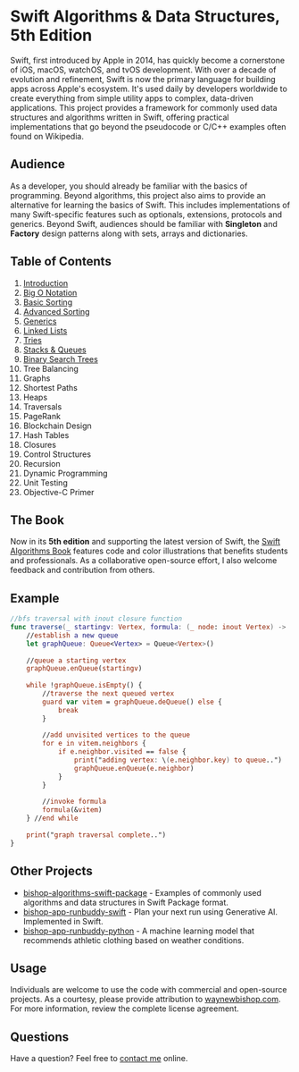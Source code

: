 # Swift Algorithms & Data Structures, 5th Edition

Swift, first introduced by Apple in 2014, has quickly become a cornerstone of iOS, macOS, watchOS, and tvOS development. With over a decade of evolution and refinement, Swift is now the primary language for building apps across Apple's ecosystem. It's used daily by developers worldwide to create everything from simple utility apps to complex, data-driven applications. This project provides a framework for commonly used data structures and algorithms written in Swift, offering practical implementations that go beyond the pseudocode or C/C++ examples often found on Wikipedia.

## Audience

As a developer, you should already be familiar with the basics of programming. Beyond algorithms, this project also aims to provide an alternative for learning the basics of Swift. This includes implementations of many Swift-specific features such as optionals, extensions, protocols and generics. Beyond Swift, audiences should be familiar with **Singleton** and **Factory** design patterns along with sets, arrays and dictionaries.

## Table of Contents

1. [Introduction](book/chapters/01_introduction.md)
2. [Big O Notation](book/chapters/02_big_o_notation.md)
3. [Basic Sorting](book/chapters/03_basic_sorting.md)
4. [Advanced Sorting](book/chapters/04_advanced_sorting.md)
5. [Generics](book/chapters/05_generics.md)
6. [Linked Lists](book/chapters/06_linked_lists.md)
7. [Tries](book/chapters/07_tries.md)
8. [Stacks & Queues](book/chapters/08_stacks_queues.md)
9. [Binary Search Trees](book/chapters/09_binary_search_trees.md)
10. Tree Balancing
11. Graphs
12. Shortest Paths
13. Heaps
14. Traversals
15. PageRank
16. Blockchain Design
17. Hash Tables
18. Closures
19. Control Structures
20. Recursion
21. Dynamic Programming
22. Unit Testing
23. Objective-C Primer

## The Book

Now in its **5th edition** and supporting the latest version of Swift, the [Swift Algorithms Book](https://github.com/waynewbishop/bishop-algorithms-book) features code and color illustrations that benefits students and professionals. As a collaborative open-source effort, I also welcome feedback and contribution from others.

## Example

```swift
//bfs traversal with inout closure function
func traverse(_ startingv: Vertex, formula: (_ node: inout Vertex) -> ()) {
    //establish a new queue
    let graphQueue: Queue<Vertex> = Queue<Vertex>()
    
    //queue a starting vertex
    graphQueue.enQueue(startingv)
    
    while !graphQueue.isEmpty() {
        //traverse the next queued vertex
        guard var vitem = graphQueue.deQueue() else {
            break
        }
        
        //add unvisited vertices to the queue
        for e in vitem.neighbors {
            if e.neighbor.visited == false {
                print("adding vertex: \(e.neighbor.key) to queue..")
                graphQueue.enQueue(e.neighbor)
            }
        }
        
        //invoke formula
        formula(&vitem)
    } //end while
    
    print("graph traversal complete..")
}
```

## Other Projects
- [bishop-algorithms-swift-package](https://github.com/waynewbishop/bishop-algorithms-swift-package) - Examples of commonly used algorithms and data structures in Swift Package format.
- [bishop-app-runbuddy-swift](https://github.com/waynewbishop/bishop-app-runbuddy-swift) - Plan your next run using Generative AI. Implemented in Swift.
- [bishop-app-runbuddy-python](https://github.com/waynewbishop/bishop-app-runbuddy-python) - A machine learning model that recommends athletic clothing based on weather conditions.

## Usage

Individuals are welcome to use the code with commercial and open-source projects. As a courtesy, please provide attribution to [waynewbishop.com](http://www.waynewbishop.com). For more information, review the complete license agreement.

## Questions

Have a question? Feel free to [contact me](https://www.linkedin.com/in/waynebishop/) online.
